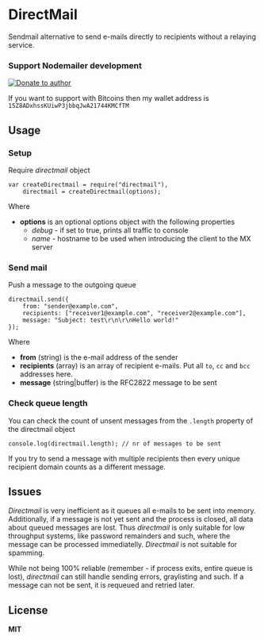 # DirectMail

Sendmail alternative to send e-mails directly to recipients without a relaying service.

### Support Nodemailer development

[![Donate to author](https://www.paypalobjects.com/en_US/i/btn/btn_donate_SM.gif)](https://www.paypal.com/cgi-bin/webscr?cmd=_s-xclick&hosted_button_id=DB26KWR2BQX5W)

If you want to support with Bitcoins then my wallet address is `15Z8ADxhssKUiwP3jbbqJwA21744KMCfTM`

## Usage

### Setup

Require *directmail* object

    var createDirectmail = require("directmail"),
        directmail = createDirectmail(options);

Where

  * **options** is an optional options object with the following properties
    * *debug* - if set to true, prints all traffic to console
    * *name* - hostname to be used when introducing the client to the MX server

### Send mail

Push a message to the outgoing queue

    directmail.send({
        from: "sender@example.com",
        recipients: ["receiver1@example.com", "receiver2@example.com"],
        message: "Subject: test\r\n\r\nHello world!"
    });

Where

  * **from** (string) is the e-mail address of the sender
  * **recipients** (array) is an array of recipient e-mails. Put all `to`, `cc` and `bcc` addresses here.
  * **message** (string|buffer) is the RFC2822 message to be sent

### Check queue length

You can check the count of unsent messages from the `.length` property of the directmail object

    console.log(directmail.length); // nr of messages to be sent

If you try to send a message with multiple recipients then every unique recipient domain counts as a different message.

## Issues

*Directmail* is very inefficient as it queues all e-mails to be sent into memory. Additionally, if a message is not yet sent and the process is closed, all data about queued messages are lost. Thus *directmail* is only suitable for low throughput systems, like password remainders and such, where the message can be processed immediatelly. *Directmail* is not suitable for spamming.

While not being 100% reliable (remember - if process exits, entire queue is lost), *directmail* can still handle sending errors, graylisting and such. If a message can not be sent, it is requeued and retried later.

## License

**MIT**
